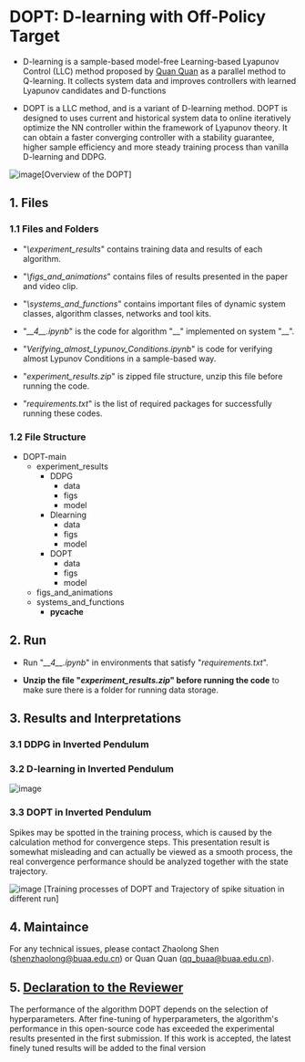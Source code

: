 # DOPT: D-learning with Off-Policy Target

+ D-learning is a sample-based model-free Learning-based Lyapunov Control (LLC) method proposed by [Quan Quan](https://arxiv.org/abs/2206.03809) as a parallel method to Q-learning. It collects
system data and improves controllers with learned Lyapunov candidates and D-functions

+ DOPT is a LLC method, and is a variant of D-learning method. DOPT is designed to uses current and historical system data to online iteratively optimize the NN controller within the framework of Lyapunov theory. It can obtain a faster converging controller with a stability guarantee, higher sample efficiency and more steady training process than vanilla D-learning and DDPG.

![image](https://github.com/user-attachments/assets/26da8133-a487-4131-9aa8-a10e44c6ec5b)[Overview of the DOPT]

## 1. Files
### 1.1 Files and Folders

+ "_\experiment_results_" contains training data and results of each algorithm.

+ "_\figs_and_animations_" contains files of results presented in the paper and video clip.

+ "_\systems_and_functions_" contains important files of dynamic system classes, algorithm classes, networks and tool kits.

+ "_\_\_4\_\_.ipynb_" is the code for algorithm "\_\_" implemented on system "\_\_".

+ "_Verifying_almost_Lypunov_Conditions.ipynb_" is code for verifying almost Lypunov Conditions in a sample-based way.

+ "_experiment_results.zip_" is zipped file structure, unzip this file before running the code.

+ "_requirements.txt_" is the list of required packages for successfully running these codes.

### 1.2 File Structure

- DOPT-main
  - experiment_results
    - DDPG
      - data
      - figs
      - model
    - Dlearning
      - data
      - figs
      - model
    - DOPT
      - data
      - figs
      - model
  - figs_and_animations
  - systems_and_functions
    - __pycache__

## 2. Run

+ Run "_\_\_4\_\_.ipynb_" in environments that satisfy "_requirements.txt_".

+ **Unzip the file "_experiment_results.zip_" before running the code** to make sure there is a folder for running data storage.

## 3. Results and Interpretations

### 3.1 DDPG in Inverted Pendulum


### 3.2 D-learning in Inverted Pendulum

![image](https://github.com/user-attachments/assets/9106200d-9828-41f6-b5f8-7019fd3fe6c7)


### 3.3 DOPT in Inverted Pendulum
Spikes may be spotted in the training process, which is caused by the calculation method for convergence steps. 
This presentation result is somewhat misleading and can actually be viewed as a smooth process, the real convergence performance should be analyzed together with the state trajectory.

![image](https://github.com/user-attachments/assets/35661149-fb00-4796-8aeb-b12382f3c0ed)
[Training processes of DOPT and Trajectory of spike situation in different run]

## 4. Maintaince
For any technical issues, please contact Zhaolong Shen (shenzhaolong@buaa.edu.cn) or Quan Quan (qq_buaa@buaa.edu.cn).

## 5. <u>Declaration to the Reviewer</u>

The performance of the algorithm DOPT depends on the selection of hyperparameters. After fine-tuning of hyperparameters, the algorithm's performance in this open-source code has exceeded the experimental results presented in the first submission. If this work is accepted, the latest finely tuned results will be added to the final version
